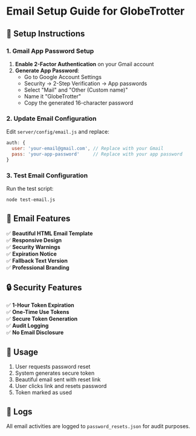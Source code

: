 # Email Setup Guide for GlobeTrotter

## 🔧 **Setup Instructions**

### **1. Gmail App Password Setup**

1. **Enable 2-Factor Authentication** on your Gmail account
2. **Generate App Password**:
   - Go to Google Account Settings
   - Security → 2-Step Verification → App passwords
   - Select "Mail" and "Other (Custom name)"
   - Name it "GlobeTrotter"
   - Copy the generated 16-character password

### **2. Update Email Configuration**

Edit `server/config/email.js` and replace:
```javascript
auth: {
  user: 'your-email@gmail.com', // Replace with your Gmail
  pass: 'your-app-password'     // Replace with your app password
}
```

### **3. Test Email Configuration**

Run the test script:
```bash
node test-email.js
```

## 📧 **Email Features**

✅ **Beautiful HTML Email Template**  
✅ **Responsive Design**  
✅ **Security Warnings**  
✅ **Expiration Notice**  
✅ **Fallback Text Version**  
✅ **Professional Branding**  

## 🔒 **Security Features**

✅ **1-Hour Token Expiration**  
✅ **One-Time Use Tokens**  
✅ **Secure Token Generation**  
✅ **Audit Logging**  
✅ **No Email Disclosure**  

## 🚀 **Usage**

1. User requests password reset
2. System generates secure token
3. Beautiful email sent with reset link
4. User clicks link and resets password
5. Token marked as used

## 📝 **Logs**

All email activities are logged to `password_resets.json` for audit purposes.
